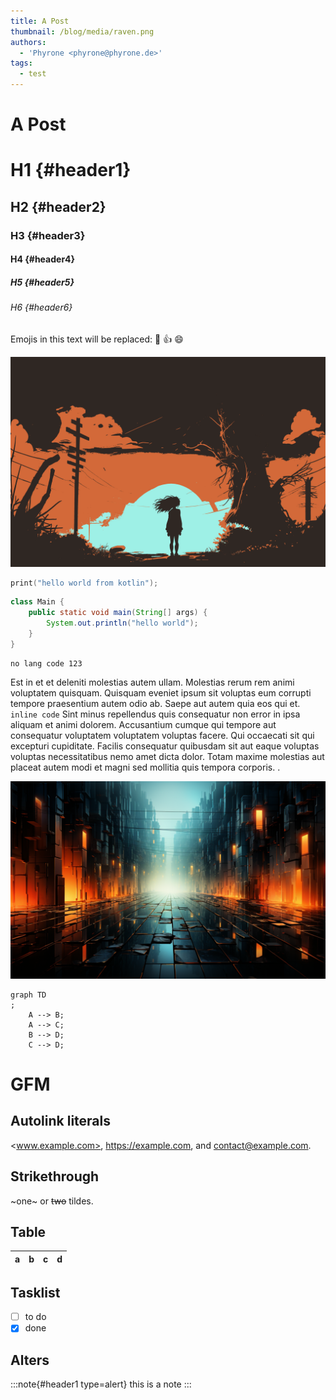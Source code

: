```yaml
---
title: A Post
thumbnail: /blog/media/raven.png
authors:
  - 'Phyrone <phyrone@phyrone.de>'
tags:
  - test
---
```


# A Post

# H1 {#header1}

## H2 {#header2}

### H3 {#header3}

#### H4 {#header4}

##### H5 {#header5}

###### H6 {#header6}

Emojis in this text will be replaced: :dog: :+1: :smile:

![image_alt](./media/bg_sunset_1_reduced.png)

```kotlin
print("hello world from kotlin");

```

```java
class Main {
    public static void main(String[] args) {
        System.out.println("hello world");
    }
}
```

```
no lang code 123
```

Est in et et deleniti molestias autem ullam. Molestias rerum rem animi voluptatem quisquam. Quisquam eveniet ipsum sit
voluptas eum corrupti tempore praesentium autem odio ab. Saepe aut autem quia eos qui et. `inline code` Sint minus
repellendus quis
consequatur non error in ipsa aliquam et animi dolorem. Accusantium cumque qui tempore aut consequatur voluptatem
voluptatem voluptas facere. Qui occaecati sit qui excepturi cupiditate. Facilis consequatur quibusdam sit aut eaque
voluptas voluptas necessitatibus nemo amet dicta dolor. Totam maxime molestias aut placeat autem modi et magni sed
mollitia quis tempora corporis.
.

![mountains](./media/brokepicasso_abstract_matrix_colors_eeef5630-7a51-447e-82cc-7943cab0c59c.png)

```mermaid
graph TD
;
    A --> B;
    A --> C;
    B --> D;
    C --> D;
```

# GFM

## Autolink literals

<www.example.com>, https://example.com, and contact@example.com.
## Strikethrough

~one~ or ~~two~~ tildes.

## Table

| a   | b   |   c |  d  |
| --- | :-- | --: | :-: |

## Tasklist

- [ ] to do
- [x] done

## Alters

:::note{#header1 type=alert}
this is a note
:::
